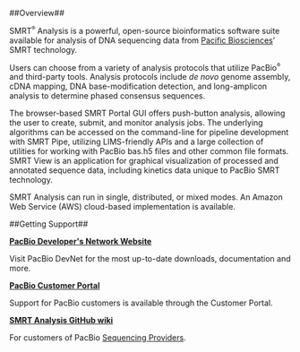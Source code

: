 ##Overview##

SMRT<sup><small>&reg;</small></sup> Analysis is a powerful, open-source bioinformatics software suite available for analysis of DNA sequencing data from [Pacific Biosciences](http://www.pacificbiosciences.com)’ SMRT technology.

Users can choose from a variety of analysis protocols that utilize PacBio<sup><small>&reg;</small></sup> and third-party tools. Analysis protocols include _de novo_ genome assembly, cDNA mapping, DNA base-modification detection, and long-amplicon analysis to determine phased consensus sequences.

The browser-based SMRT Portal GUI offers push-button analysis, allowing the user to create, submit, and monitor analysis jobs. The underlying algorithms can be accessed on the command-line for pipeline development with SMRT Pipe, utilizing LIMS-friendly APIs and a large collection of utilities for working with PacBio bas.h5 files and other common file formats. SMRT View is an application for graphical visualization of processed and annotated sequence data, including kinetics data unique to PacBio SMRT technology.

SMRT Analysis can run in single, distributed, or mixed modes. An Amazon Web Service (AWS) cloud-based implementation is available.


##Getting Support##

[__PacBio Developer's Network Website__](http://pacbiodevnet.com)

Visit PacBio DevNet for the most up-to-date downloads, documentation and more.


[__PacBio Customer Portal__](http://www.pacbioportal.com)

Support for PacBio customers is available through the  Customer Portal.


[__SMRT Analysis GitHub wiki__](https://github.com/PacificBiosciences/SMRT-Analysis/wiki)

For customers of PacBio [Sequencing Providers](http://www.pacificbiosciences.com/support/sequencing_provider/).


